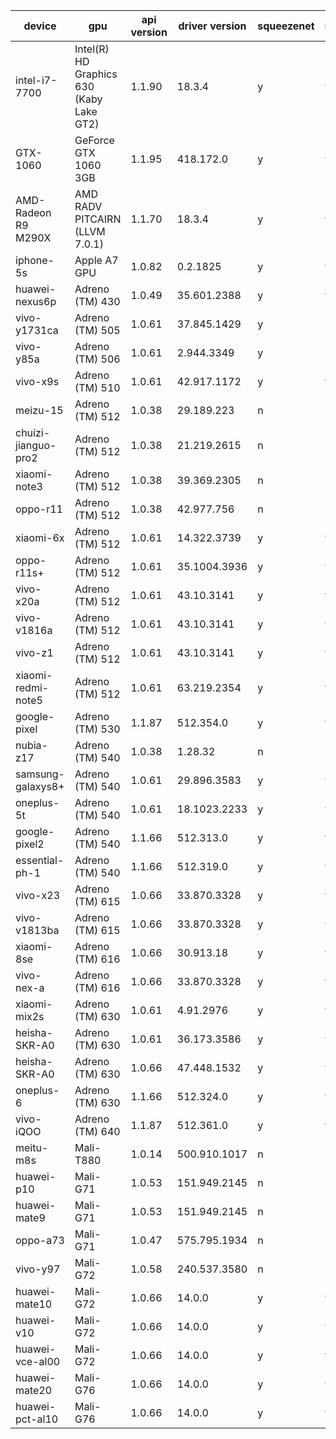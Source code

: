 
|device|gpu|api version|driver version|squeezenet|mobilenetssd|yolov3|
|---|---|---|---|---|---|---|
|intel-i7-7700|Intel(R) HD Graphics 630 (Kaby Lake GT2)|1.1.90|18.3.4|y|y|y|
|GTX-1060|GeForce GTX 1060 3GB|1.1.95|418.172.0|y|y|y|
|AMD-Radeon R9 M290X|AMD RADV PITCAIRN (LLVM 7.0.1)|1.1.70|18.3.4|y|y|y|
|iphone-5s|Apple A7 GPU|1.0.82|0.2.1825|y|y|y|
|huawei-nexus6p|Adreno (TM) 430|1.0.49|35.601.2388|y|y|y
|vivo-y1731ca|Adreno (TM) 505|1.0.61|37.845.1429|y|n|n|
|vivo-y85a|Adreno (TM) 506|1.0.61|2.944.3349|y|n|n|
|vivo-x9s|Adreno (TM) 510|1.0.61|42.917.1172|y|y|y|
|meizu-15|Adreno (TM) 512|1.0.38|29.189.223|n|n|n|
|chuizi-jianguo-pro2|Adreno (TM) 512|1.0.38|21.219.2615|n|n|n|
|xiaomi-note3|Adreno (TM) 512|1.0.38|39.369.2305|n|n|n|
|oppo-r11|Adreno (TM) 512|1.0.38|42.977.756|n|n|n|
|xiaomi-6x|Adreno (TM) 512|1.0.61|14.322.3739|y|y|y|
|oppo-r11s+|Adreno (TM) 512|1.0.61|35.1004.3936|y|y|y|
|vivo-x20a|Adreno (TM) 512|1.0.61|43.10.3141|y|y|y|
|vivo-v1816a|Adreno (TM) 512|1.0.61|43.10.3141|y|y|y|
|vivo-z1|Adreno (TM) 512|1.0.61|43.10.3141|y|y|y|
|xiaomi-redmi-note5|Adreno (TM) 512|1.0.61|63.219.2354|y|y|y|
|google-pixel|Adreno (TM) 530|1.1.87|512.354.0|y|y|y|
|nubia-z17|Adreno (TM) 540|1.0.38|1.28.32|n|n|n|
|samsung-galaxys8+|Adreno (TM) 540|1.0.61|29.896.3583|y|y|y|
|oneplus-5t|Adreno (TM) 540|1.0.61|18.1023.2233|y|y|y|
|google-pixel2|Adreno (TM) 540|1.1.66|512.313.0|y|y|y|
|essential-ph-1|Adreno (TM) 540|1.1.66|512.319.0|y|y|y|
|vivo-x23|Adreno (TM) 615|1.0.66|33.870.3328|y|y|y|
|vivo-v1813ba|Adreno (TM) 615|1.0.66|33.870.3328|y|y|y|
|xiaomi-8se|Adreno (TM) 616|1.0.66|30.913.18|y|y|y|
|vivo-nex-a|Adreno (TM) 616|1.0.66|33.870.3328|y|y|y|
|xiaomi-mix2s|Adreno (TM) 630|1.0.61|4.91.2976|y|y|y|
|heisha-SKR-A0|Adreno (TM) 630|1.0.61|36.173.3586|y|y|y|
|heisha-SKR-A0|Adreno (TM) 630|1.0.66|47.448.1532|y|y|y|
|oneplus-6|Adreno (TM) 630|1.1.66|512.324.0|y|y|y|
|vivo-iQOO|Adreno (TM) 640|1.1.87|512.361.0|y|y|y|
|meitu-m8s|Mali-T880|1.0.14|500.910.1017|n|n|n|
|huawei-p10|Mali-G71|1.0.53|151.949.2145|n|n|n|
|huawei-mate9|Mali-G71|1.0.53|151.949.2145|n|n|n|
|oppo-a73|Mali-G71|1.0.47|575.795.1934|n|n|n|
|vivo-y97|Mali-G72|1.0.58|240.537.3580|n|n|n|
|huawei-mate10|Mali-G72|1.0.66|14.0.0|y|y|y|
|huawei-v10|Mali-G72|1.0.66|14.0.0|y|y|y|
|huawei-vce-al00|Mali-G72|1.0.66|14.0.0|y|y|y|
|huawei-mate20|Mali-G76|1.0.66|14.0.0|y|y|y|
|huawei-pct-al10|Mali-G76|1.0.66|14.0.0|y|y|y|